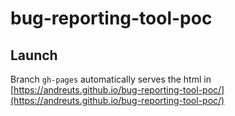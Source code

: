 # bug-reporting-tool-poc

## Launch
Branch ``gh-pages`` automatically serves the html in [https://andreuts.github.io/bug-reporting-tool-poc/](https://andreuts.github.io/bug-reporting-tool-poc/)
